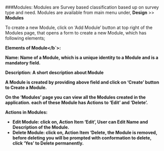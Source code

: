 ###Modules:
Modules are Survey based classification based up on survey type and need.
Modules are available from main menu under, <b>Design</b> >> <b>Modules</b>

To create a new Module, click on ‘Add Module’ button at top right of the Modules page, that opens a form to create a new Module, which has following elements;

<b>Elements of Module</b`>:

<b>Name</b>: Name of a Module, which is a unique identity to a Module and is a mandatory field.   

<b>Description</b>: A short description about Module

A Module is created by providing above field and click on ‘Create’ button to Create a Module. 

On the ‘Modules’ page you can view all the Modules created in the application. each of these Module has Actions to ‘Edit’ and ‘Delete’.

<b>Actions in Modules</b>:

* Edit Module: click on, Action Item ‘Edit’, User can Edit Name and Description of the Module. 
* Delete Module: click on, Action Item ‘Delete, the Module is removed, before deleting you will be prompted with conformation to delete, click ‘Yes’ to Delete permanently.